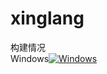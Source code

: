 # xinglang
构建情况  
Windows[![Windows](https://github.com/ikeblack/xinglang/actions/workflows/main.yml/badge.svg)](https://github.com/ikeblack/xinglang/actions/workflows/main.yml)  
